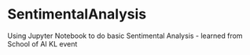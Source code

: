 # SentimentalAnalysis
Using Jupyter Notebook to do basic Sentimental Analysis - learned from School of AI KL event
